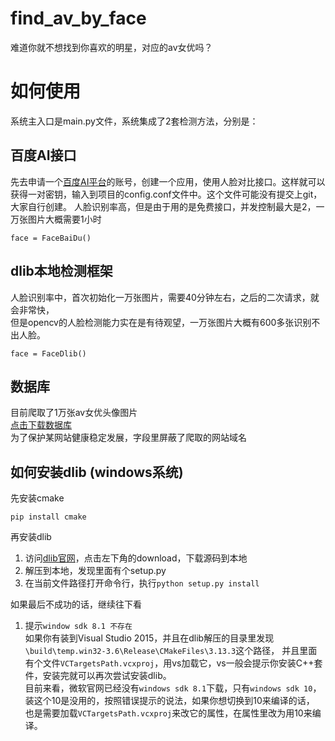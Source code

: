 # find_av_by_face
难道你就不想找到你喜欢的明星，对应的av女优吗？


# 如何使用
系统主入口是main.py文件，系统集成了2套检测方法，分别是：  

## 百度AI接口
先去申请一个[百度AI平台](http://ai.baidu.com/)的账号，创建一个应用，使用人脸对比接口。这样就可以获得一对密钥，输入到项目的config.conf文件中。这个文件可能没有提交上git，大家自行创建。
人脸识别率高，但是由于用的是免费接口，并发控制最大是2，一万张图片大概需要1小时  
```
face = FaceBaiDu()
```

## dlib本地检测框架
人脸识别率中，首次初始化一万张图片，需要40分钟左右，之后的二次请求，就会非常快，  
但是opencv的人脸检测能力实在是有待观望，一万张图片大概有600多张识别不出人脸。  
```
face = FaceDlib()
```


## 数据库
目前爬取了1万张av女优头像图片  
[点击下载数据库](https://pan.baidu.com/s/11xLcvmSjYIG3cyR7voux_w)  
为了保护某网站健康稳定发展，字段里屏蔽了爬取的网站域名


## 如何安装dlib (windows系统)
先安装cmake  
```
pip install cmake
```
再安装dlib  

1. 访问[dlib官网](http://dlib.net/)，点击左下角的download，下载源码到本地  
2. 解压到本地，发现里面有个setup.py  
3. 在当前文件路径打开命令行，执行`python setup.py install`

如果最后不成功的话，继续往下看
1. 提示`window sdk 8.1 不存在`  
如果你有装到Visual Studio 2015，并且在dlib解压的目录里发现`\build\temp.win32-3.6\Release\CMakeFiles\3.13.3`这个路径，
并且里面有个文件`VCTargetsPath.vcxproj`，用vs加载它，vs一般会提示你安装C++套件，安装完就可以再次尝试安装dlib。  
目前来看，微软官网已经没有`windows sdk 8.1`下载，只有`windows sdk 10`，装这个10是没用的，按照错误提示的说法，如果你想切换到10来编译的话，
也是需要加载`VCTargetsPath.vcxproj`来改它的属性，在属性里改为用10来编译。


